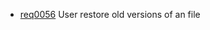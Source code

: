  * [req0056](https://github.com/DomainDrivenArchitecture/ddaRequirement/blob/master/en/requirements/req0056.md) User restore old versions of an file